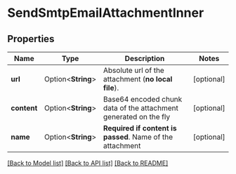 # SendSmtpEmailAttachmentInner

## Properties

Name | Type | Description | Notes
------------ | ------------- | ------------- | -------------
**url** | Option<**String**> | Absolute url of the attachment (**no local file**).  | [optional]
**content** | Option<**String**> | Base64 encoded chunk data of the attachment generated on the fly | [optional]
**name** | Option<**String**> | **Required if content is passed**. Name of the attachment  | [optional]

[[Back to Model list]](../README.md#documentation-for-models) [[Back to API list]](../README.md#documentation-for-api-endpoints) [[Back to README]](../README.md)


